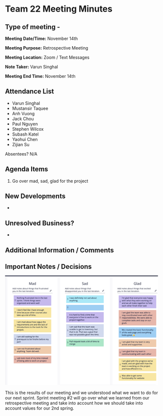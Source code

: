 # Team 22 Meeting Minutes
## Type of meeting - 

**Meeting Date/Time:**   November 14th

**Meeting Purpose:**   Retrospective Meeting

**Meeting Location:**   Zoom / Text Messages

**Note Taker:** Varun Singhal

**Meeting End Time:** November 14th

## Attendance List
- Varun Singhal
- Mustansir Taquee
- Anh Vuong
- Jack Chou
- Paul Nguyen
- Stephen Wilcox
- Subash Katel
- Yaohui Chen   
- Zijian Su
  
Absentees?
N/A

## Agenda Items 
1. Go over mad, sad, glad for the project

## New Developments
- 

## Unresolved Business?
- 

## Additional Information / Comments


## Important Notes / Decisions
![](/admin/misc/RetrospectiveMeeting.png)

This is the results of our meeting and we understood what we want to do for our next sprint. Sprint meeting #2 will go over what we learned from our retrospective meeting and take into account how we should take into account values for our 2nd spring. 

